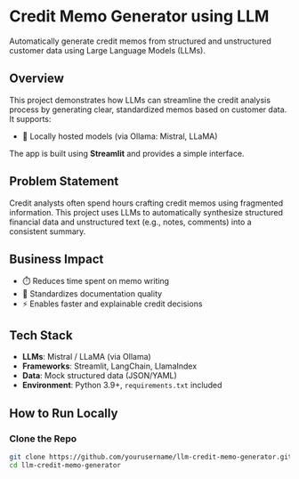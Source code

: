 # Credit Memo Generator using LLM

Automatically generate credit memos from structured and unstructured customer data using Large Language Models (LLMs).

## Overview

This project demonstrates how LLMs can streamline the credit analysis process by generating clear, standardized memos based on customer data. It supports:

- 🔁 Locally hosted models (via Ollama: Mistral, LLaMA)


The app is built using **Streamlit** and provides a simple interface.

## Problem Statement

Credit analysts often spend hours crafting credit memos using fragmented information. This project uses LLMs to automatically synthesize structured financial data and unstructured text (e.g., notes, comments) into a consistent summary.

## Business Impact

- ⏱️ Reduces time spent on memo writing
- 📄 Standardizes documentation quality
- ⚡ Enables faster and explainable credit decisions

## Tech Stack

- **LLMs**: Mistral / LLaMA (via Ollama)
- **Frameworks**: Streamlit, LangChain, LlamaIndex
- **Data**: Mock structured data (JSON/YAML)
- **Environment**: Python 3.9+, `requirements.txt` included

## How to Run Locally

### Clone the Repo

```bash
git clone https://github.com/yourusername/llm-credit-memo-generator.git
cd llm-credit-memo-generator
